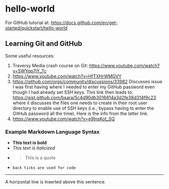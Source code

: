 # hello-world
For GitHub tutorial at: https://docs.github.com/en/get-started/quickstart/hello-world

## Learning Git and GitHub
Some useful resources:
1. Traversy Media crash course on Git: https://www.youtube.com/watch?v=SWYqp7iY_Tc
2. https://www.youtube.com/watch?v=HfTXHrWMGVY
3. https://github.com/orgs/community/discussions/33982  Discusses issue I was first having where I needed to enter my GitHub password even though I had already set SSH keys. This link then leads to: https://gist.github.com/bsara/5c4d90db3016814a3d2fe38d314f9c23 where it discusses the files one needs to create in their root user directory to enable use of SSH keys (i.e., bypass having to enter the GitHub password all the time). Here is the info from the latter link.
4. https://www.youtube.com/watch?v=e9lnsKot_SQ

### Example Markdown Language Syntax
- **This text is bold**
- *This text is italicized*
- > This is a quote
- `back ticks are used for code`

---

A horizontal line is inserted above this sentence.
